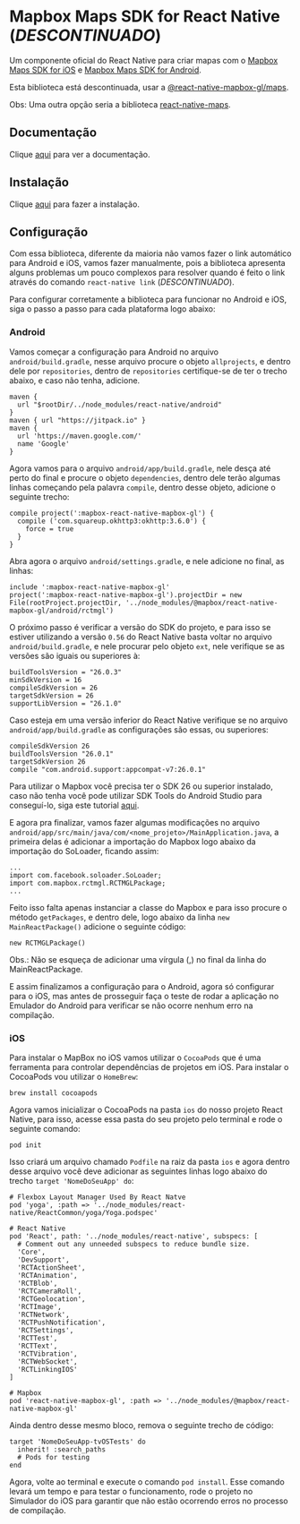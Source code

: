 # Mapbox Maps SDK for React Native (_DESCONTINUADO_)

Um componente oficial do React Native para criar mapas com o [Mapbox Maps SDK for iOS](https://docs.mapbox.com/ios/maps/overview) e [Mapbox Maps SDK for Android](https://docs.mapbox.com/android/maps/overview).  

Esta biblioteca está descontinuada, usar a [@react-native-mapbox-gl/maps](@react-native-mapbox-gl-maps.md).  

Obs: Uma outra opção seria a biblioteca [react-native-maps](react-native-maps.md).

## Documentação

Clique [aqui](https://github.com/react-native-mapbox-gl/maps) para ver a documentação.

## Instalação

Clique [aqui](https://www.npmjs.com/package/@mapbox/react-native-mapbox-gl) para fazer a instalação.

## Configuração

Com essa biblioteca, diferente da maioria não vamos fazer o link automático para Android e iOS, vamos fazer manualmente, pois a biblioteca apresenta alguns problemas um pouco complexos para resolver quando é feito o link através do comando `react-native link` (_DESCONTINUADO_).

Para configurar corretamente a biblioteca para funcionar no Android e iOS, siga o passo a passo para cada plataforma logo abaixo:

### Android

Vamos começar a configuração para Android no arquivo `android/build.gradle`, nesse arquivo procure o objeto `allprojects`, e dentro dele por `repositories`, dentro de `repositories` certifique-se de ter o trecho abaixo, e caso não tenha, adicione.

```
maven {
  url "$rootDir/../node_modules/react-native/android"
}
maven { url "https://jitpack.io" }
maven {
  url 'https://maven.google.com/'
  name 'Google'
}
```

Agora vamos para o arquivo `android/app/build.gradle`, nele desça até perto do final e procure o objeto `dependencies`, dentro dele terão algumas linhas começando pela palavra `compile`, dentro desse objeto, adicione o seguinte trecho:

```
compile project(':mapbox-react-native-mapbox-gl') {
  compile ('com.squareup.okhttp3:okhttp:3.6.0') {
    force = true
  }
}
```

Abra agora o arquivo `android/settings.gradle`, e nele adicione no final, as linhas:

```
include ':mapbox-react-native-mapbox-gl'
project(':mapbox-react-native-mapbox-gl').projectDir = new File(rootProject.projectDir, '../node_modules/@mapbox/react-native-mapbox-gl/android/rctmgl')
```

O próximo passo é verificar a versão do SDK do projeto, e para isso se estiver utilizando a versão `0.56` do React Native basta voltar no arquivo `android/build.gradle`, e nele procurar pelo objeto `ext`, nele verifique se as versões são iguais ou superiores à:

```
buildToolsVersion = "26.0.3"
minSdkVersion = 16
compileSdkVersion = 26
targetSdkVersion = 26
supportLibVersion = "26.1.0"
```

Caso esteja em uma versão inferior do React Native verifique se no arquivo `android/app/build.gradle` as configurações são essas, ou superiores:

```
compileSdkVersion 26
buildToolsVersion "26.0.1"
targetSdkVersion 26
compile "com.android.support:appcompat-v7:26.0.1"
```

Para utilizar o Mapbox você precisa ter o SDK 26 ou superior instalado, caso não tenha você pode utilizar SDK Tools do Android Studio para conseguí-lo, siga este tutorial [aqui](https://developer.android.com/studio/intro/update?hl=pt-br).

E agora pra finalizar, vamos fazer algumas modificações no arquivo `android/app/src/main/java/com/<nome_projeto>/MainApplication.java`, a primeira delas é adicionar a importação do Mapbox logo abaixo da importação do SoLoader, ficando assim:

```
...
import com.facebook.soloader.SoLoader;
import com.mapbox.rctmgl.RCTMGLPackage;
...
```

Feito isso falta apenas instanciar a classe do Mapbox e para isso procure o método `getPackages`, e dentro dele, logo abaixo da linha `new MainReactPackage()` adicione o seguinte código:

```
new RCTMGLPackage()
```

Obs.: Não se esqueça de adicionar uma vírgula (,) no final da linha do MainReactPackage.

E assim finalizamos a configuração para o Android, agora só configurar para o iOS, mas antes de prosseguir faça o teste de rodar a aplicação no Emulador do Android para verificar se não ocorre nenhum erro na compilação.

### iOS

Para instalar o MapBox no iOS vamos utilizar o `CocoaPods` que é uma ferramenta para controlar dependências de projetos em iOS. Para instalar o CocoaPods vou utilizar o `HomeBrew`:

```
brew install cocoapods
```

Agora vamos inicializar o CocoaPods na pasta `ios` do nosso projeto React Native, para isso, acesse essa pasta do seu projeto pelo terminal e rode o seguinte comando:

```
pod init
```

Isso criará um arquivo chamado `Podfile` na raiz da pasta `ios` e agora dentro desse arquivo você deve adicionar as seguintes linhas logo abaixo do trecho `target 'NomeDoSeuApp' do`:

```
# Flexbox Layout Manager Used By React Natve
pod 'yoga', :path => '../node_modules/react-native/ReactCommon/yoga/Yoga.podspec'

# React Native
pod 'React', path: '../node_modules/react-native', subspecs: [
  # Comment out any unneeded subspecs to reduce bundle size.
  'Core',
  'DevSupport',
  'RCTActionSheet',
  'RCTAnimation',
  'RCTBlob',
  'RCTCameraRoll',
  'RCTGeolocation',
  'RCTImage',
  'RCTNetwork',
  'RCTPushNotification',
  'RCTSettings',
  'RCTTest',
  'RCTText',
  'RCTVibration',
  'RCTWebSocket',
  'RCTLinkingIOS'
]

# Mapbox
pod 'react-native-mapbox-gl', :path => '../node_modules/@mapbox/react-native-mapbox-gl'
```

Ainda dentro desse mesmo bloco, remova o seguinte trecho de código:

```
target 'NomeDoSeuApp-tvOSTests' do
  inherit! :search_paths
  # Pods for testing
end
```

Agora, volte ao terminal e execute o comando `pod install`. Esse comando levará um tempo e para testar o funcionamento, rode o projeto no Simulador do iOS para garantir que não estão ocorrendo erros no processo de compilação.
